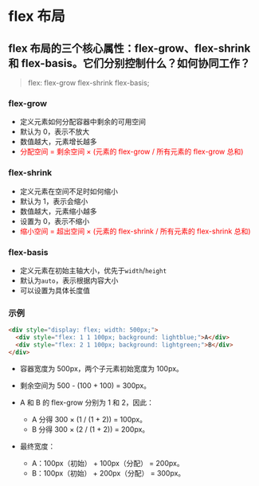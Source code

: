 # flex 布局

## flex 布局的三个核心属性：flex-grow、flex-shrink 和 flex-basis。它们分别控制什么？如何协同工作？

> flex: flex-grow flex-shrink flex-basis;

### flex-grow

- 定义元素如何分配容器中剩余的可用空间
- 默认为 0，表示不放大
- 数值越大，元素增长越多
- <span style="color:red">分配空间 = 剩余空间 × (元素的 flex-grow / 所有元素的 flex-grow 总和)</span>

### flex-shrink

- 定义元素在空间不足时如何缩小
- 默认为 1，表示会缩小
- 数值越大，元素缩小越多
- 设置为 0，表示不缩小
- <span style="color:red">缩小空间 = 超出空间 × (元素的 flex-shrink / 所有元素的 flex-shrink 总和)</span>

### flex-basis

- 定义元素在初始主轴大小，优先于`width`/`height`
- 默认为`auto`，表示根据内容大小
- 可以设置为具体长度值

### 示例

```html
<div style="display: flex; width: 500px;">
  <div style="flex: 1 1 100px; background: lightblue;">A</div>
  <div style="flex: 2 1 100px; background: lightgreen;">B</div>
</div>
```

- 容器宽度为 500px，两个子元素初始宽度为 100px。
- 剩余空间为 500 - (100 + 100) = 300px。
- A 和 B 的 flex-grow 分别为 1 和 2，因此：

  - A 分得 300 × (1 / (1 + 2)) = 100px。
  - B 分得 300 × (2 / (1 + 2)) = 200px。

- 最终宽度：
  - A：100px（初始） + 100px（分配） = 200px。
  - B：100px（初始） + 200px（分配） = 300px。

